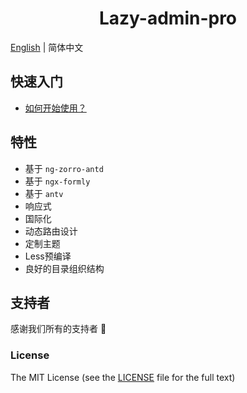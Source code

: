 <h1 align="center">Lazy-admin-pro</h1>

[English](README.md) | 简体中文

## 快速入门

- [如何开始使用？](https://ng-alain.com/docs/getting-started)

## 特性

+ 基于 `ng-zorro-antd`
+ 基于 `ngx-formly`
+ 基于 `antv` 
+ 响应式
+ 国际化
+ 动态路由设计
+ 定制主题
+ Less预编译
+ 良好的目录组织结构

## 支持者

感谢我们所有的支持者 🙏

### License

The MIT License (see the [LICENSE](https://github.com/ng-alain/ng-alain/blob/master/LICENSE) file for the full text)
